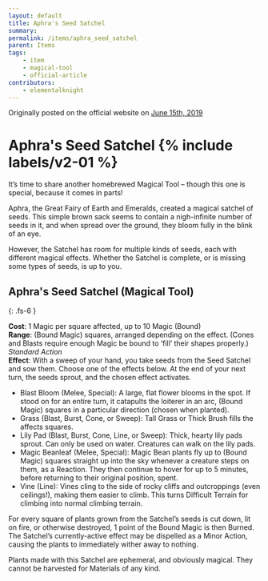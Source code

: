 ```yaml
---
layout: default
title: Aphra's Seed Satchel
summary:
permalink: /items/aphra_seed_satchel
parent: Items
tags:
    - item
    - magical-tool
    - official-article
contributors:
    - elementalknight
---
```


Originally posted on the official website on [June 15th, 2019](https://reclaimthewild.net/index.php/2019/06/15/aphras-seed-satchel/)

# Aphra's Seed Satchel {% include labels/v2-01 %}

It’s time to share another homebrewed Magical Tool – though this one is special, because it comes in parts!

Aphra, the Great Fairy of Earth and Emeralds, created a magical satchel of seeds. This simple brown sack seems to contain a nigh-infinite number of seeds in it, and when spread over the ground, they bloom fully in the blink of an eye.

However, the Satchel has room for multiple kinds of seeds, each with different magical effects. Whether the Satchel is complete, or is missing some types of seeds, is up to you.

## Aphra's Seed Satchel (Magical Tool)
{: .fs-6 }

**Cost**: 1 Magic per square affected, up to 10 Magic (Bound)  
**Range**: (Bound Magic) squares, arranged depending on the effect. (Cones and Blasts require enough Magic be bound to ‘fill’ their shapes properly.)  
*Standard Action*  
**Effect**: With a sweep of your hand, you take seeds from the Seed Satchel and sow them. Choose one of the effects below. At the end of your next turn, the seeds sprout, and the chosen effect activates.  
* Blast Bloom (Melee, Special): A large, flat flower blooms in the spot. If stood on for an entire turn, it catapults the loiterer in an arc, (Bound Magic) squares in a particular direction (chosen when planted).
* Grass (Blast, Burst, Cone, or Sweep): Tall Grass or Thick Brush fills the affects squares.
* Lily Pad (Blast, Burst, Cone, Line, or Sweep): Thick, hearty lily pads sprout. Can only be used on water. Creatures can walk on the lily pads.
* Magic Beanleaf (Melee, Special): Magic Bean plants fly up to (Bound Magic) squares straight up into the sky whenever a creature steps on them, as a Reaction. They then continue to hover for up to 5 minutes, before returning to their original position, spent.
* Vine (Line): Vines cling to the side of rocky cliffs and outcroppings (even ceilings!), making them easier to climb. This turns Difficult Terrain for climbing into normal climbing terrain.

For every square of plants grown from the Satchel’s seeds is cut down, lit on fire, or otherwise destroyed, 1 point of the Bound Magic is then Burned. The Satchel’s currently-active effect may be dispelled as a Minor Action, causing the plants to immediately wither away to nothing.

Plants made with this Satchel are ephemeral, and obviously magical. They cannot be harvested for Materials of any kind. 